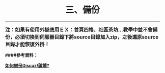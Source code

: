 # **<center>三、備份**

---

<font size='3'>
<b>注：如果有使用外掛應用ＥＸ：首頁四格、社區茶坊…教學中並不會備份，必須切換到伺服器目錄下將source目錄加入zip，之後還原source目錄才能恢復外掛！
</font>

####參考資料：

[如何備份Discuz!論壇?](http://www.sclub.com.tw/discuz/viewthread.php?tid=26987)